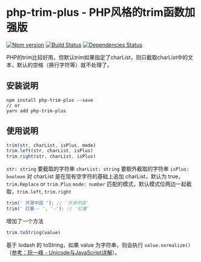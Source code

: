 # php-trim-plus - PHP风格的trim函数加强版

[![Npm version](https://img.shields.io/npm/v/php-trim-plus.svg)](https://www.npmjs.com/package/php-trim-plus)
[![Build Status](https://img.shields.io/travis/janpoem/php-trim-plus/master.svg)](https://travis-ci.org/janpoem/php-trim-plus)
[![Dependencies Status](https://img.shields.io/david/janpoem/php-trim-plus.svg)](https://david-dm.org/janpoem/php-trim-plus)

PHP的trim比较好用，但默认trim如果指定了charList，则只截取charList中的文本，默认的空格（换行字符等）就不处理了。

## 安装说明

```shell
npm install php-trim-plus --save
// or
yarn add php-trim-plus
```

## 使用说明

```js
trim(str, charList, isPlus, mode)
trim.left(str, charList, isPlus)
trim.right(str, charList, isPlus)
```

`str: string` 要截取的字符串
`charList: string` 要额外截取的字符串
`isPlus: boolean` 对 charList 是在现有空字符的基础上追加 charList，默认为 true，`trim.Replace` or `trim.Plus`
`mode: number` 匹配的模式，默认模式位两边一起截取，`trim.left`, `trim.right`

```js
trim(' 开源中国 '); // '开源中国'
trim(' 红薯-- ', '-'); // '红薯'
```

增加了一个方法

```js
trim.toString(value)
```

基于 lodash 的 toString，如果 value 为字符串，则会执行 `value.normalize()` （[参考：阮一峰 - Unicode与JavaScript详解](http://www.ruanyifeng.com/blog/2014/12/unicode.html)）。

 